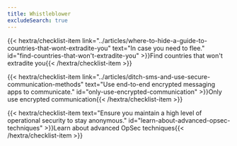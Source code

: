 ```yaml
---
title: Whistleblower
excludeSearch: true
---
```

{{< hextra/checklist-item link="../articles/where-to-hide-a-guide-to-countries-that-wont-extradite-you" text="In case you need to flee." id="find-countries-that-won't-extradite-you" >}}Find countries that won't extradite you{{< /hextra/checklist-item >}}

{{< hextra/checklist-item link="../articles/ditch-sms-and-use-secure-communication-methods" text="Use end-to-end encrypted messaging apps to communicate." id="only-use-encrypted-communication" >}}Only use encrypted communication{{< /hextra/checklist-item >}}

{{< hextra/checklist-item text="Ensure you maintain a high level of operational security to stay anonymous." id="learn-about-advanced-opsec-techniques" >}}Learn about advanced OpSec techniques{{< /hextra/checklist-item >}}
